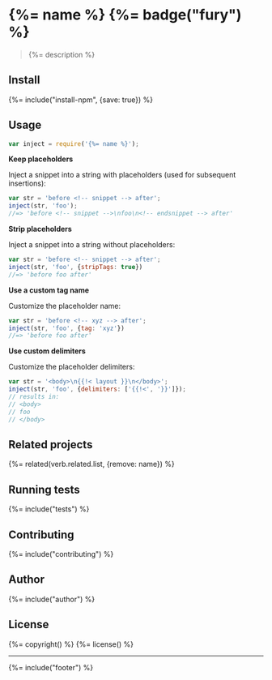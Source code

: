 # {%= name %} {%= badge("fury") %}

> {%= description %}

## Install
{%= include("install-npm", {save: true}) %}

## Usage

```js
var inject = require('{%= name %}');
```

**Keep placeholders**

Inject a snippet into a string with placeholders (used for subsequent insertions):

```js
var str = 'before <!-- snippet --> after';
inject(str, 'foo');
//=> 'before <!-- snippet -->\nfoo\n<!-- endsnippet --> after'
```

**Strip placeholders**

Inject a snippet into a string without placeholders:

```js
var str = 'before <!-- snippet --> after';
inject(str, 'foo', {stripTags: true})
//=> 'before foo after'
```

**Use a custom tag name**

Customize the placeholder name:

```js
var str = 'before <!-- xyz --> after';
inject(str, 'foo', {tag: 'xyz'})
//=> 'before foo after'
```

**Use custom delimiters**

Customize the placeholder delimiters:

```js
var str = '<body>\n{{!< layout }}\n</body>';
inject(str, 'foo', {delimiters: ['{{!<', '}}']});
// results in:
// <body>
// foo
// </body>
```

## Related projects
{%= related(verb.related.list, {remove: name}) %}  

## Running tests
{%= include("tests") %}

## Contributing
{%= include("contributing") %}

## Author
{%= include("author") %}

## License
{%= copyright() %}
{%= license() %}

***

{%= include("footer") %}
